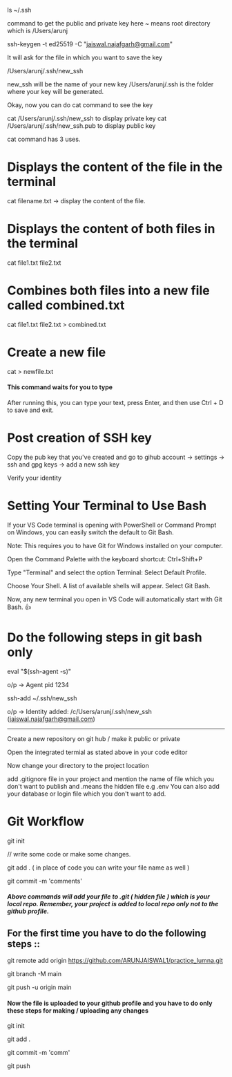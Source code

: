 ls ~/.ssh

command to get the public and private key
here ~ means root directory which is /Users/arunj

ssh-keygen -t ed25519 -C "jaiswal.najafgarh@gmail.com"

It will ask for the file in which you want to save the key

/Users/arunj/.ssh/new_ssh

new_ssh will be the name of your new key
/Users/arunj/.ssh is the folder where your key will be generated.

Okay, now you can do cat command to see the key

cat /Users/arunj/.ssh/new_ssh to display private key
cat /Users/arunj/.ssh/new_ssh.pub to display public key

cat command has 3 uses.

# Displays the content of the file in the terminal

cat filename.txt -> display the content of the file.

# Displays the content of both files in the terminal

cat file1.txt file2.txt

# Combines both files into a new file called combined.txt

cat file1.txt file2.txt > combined.txt

# Create a new file 

cat > newfile.txt

#### This command waits for you to type

After running this, you can type your text, press Enter, and then use Ctrl + D to save and exit.

# Post creation of SSH key 

Copy the pub key that you've created and go to gihub account -> settings -> ssh and gpg keys -> add a new ssh key

Verify your identity

# Setting Your Terminal to Use Bash

If your VS Code terminal is opening with PowerShell or Command Prompt on Windows, you can easily switch the default to Git Bash.

Note: This requires you to have Git for Windows installed on your computer.

Open the Command Palette with the keyboard shortcut: Ctrl+Shift+P

Type "Terminal" and select the option Terminal: Select Default Profile.

Choose Your Shell. A list of available shells will appear. Select Git Bash.

Now, any new terminal you open in VS Code will automatically start with Git Bash. 👍

# Do the following steps in git bash only

eval "$(ssh-agent -s)"

o/p -> Agent pid 1234

ssh-add ~/.ssh/new_ssh

o/p -> Identity added: /c/Users/arunj/.ssh/new_ssh (jaiswal.najafgarh@gmail.com)

---

Create a new repository on git hub / make it public or private

Open the integrated termial as stated above in your code editor

Now change your directory to the project location

add .gitignore file in your project and mention the name of file which you don't want to publish and .means the hidden file e.g .env You can also add your database or login file which you don't want to add.

# Git Workflow

git init

// write some code or make some changes.

git add . ( in place of code you can write your file name as well )

git commit -m 'comments'

##### Above commands will add your file to .git ( hidden file ) which is your local repo. Remember, your project is added to local repo only not to the github profile.


## For the first time you have to do the following steps ::

git remote add origin https://github.com/ARUNJAISWAL1/practice_lumna.git

git branch -M main

git push -u origin main

#### Now the file is uploaded to your github profile and you have to do only these steps for making / uploading any changes

git init

git add .

git commit -m 'comm'

git push
